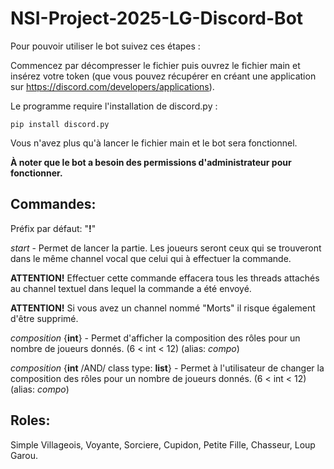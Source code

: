 # NSI-Project-2025-LG-Discord-Bot

Pour pouvoir utiliser le bot suivez ces étapes :

Commencez par décompresser le fichier puis ouvrez le fichier main et insérez votre token (que vous pouvez récupérer en créant une application sur https://discord.com/developers/applications). 

Le programme require l'installation de discord.py :
```
pip install discord.py
```
Vous n'avez plus qu'à lancer le fichier main et le bot sera fonctionnel. 

**À noter que le bot a besoin des permissions d'administrateur pour fonctionner.**

## Commandes:

Préfix par défaut: "**!**"

*start* - Permet de lancer la partie. Les joueurs seront ceux qui se trouveront dans le même channel vocal que celui qui à effectuer la commande.

**ATTENTION!** Effectuer cette commande effacera tous les threads attachés au channel textuel dans lequel la commande a été envoyé. 

**ATTENTION!** Si vous avez un channel nommé "Morts" il risque également d'être supprimé.

*composition* {**int**} - Permet d'afficher la composition des rôles pour un nombre de joueurs donnés. (6 < int < 12)
(alias: *compo*)

*composition* {**int** /AND/ class type: **list**} - Permet à l'utilisateur de changer la composition des rôles pour un nombre de joueurs donnés. (6 < int < 12)
(alias: *compo*)


## Roles:
Simple Villageois,
Voyante,
Sorciere,
Cupidon,
Petite Fille,
Chasseur,
Loup Garou.
